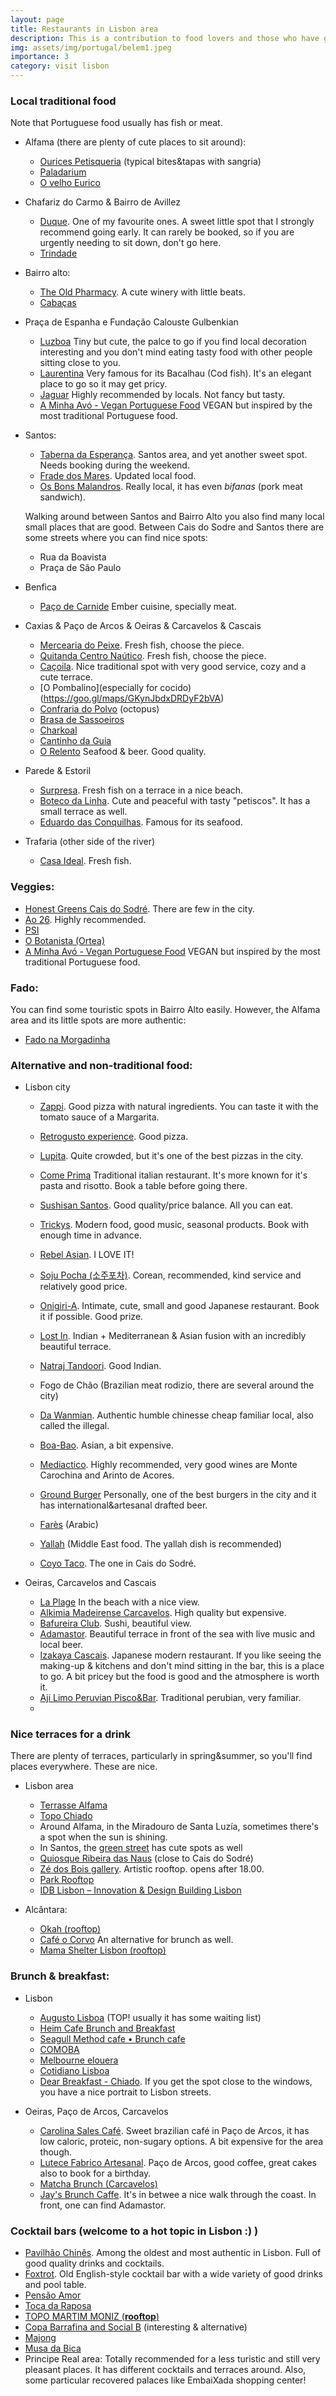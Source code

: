 ```yaml
---
layout: page
title: Restaurants in Lisbon area
description: This is a contribution to food lovers and those who have guests & visitors in Lisbon area =)
img: assets/img/portugal/belem1.jpeg
importance: 3
category: visit lisbon
---
```



### Local traditional food
Note that Portuguese food usually has fish or meat.

- Alfama (there are plenty of cute places to sit around):
  - [Ourices Petisqueria](https://goo.gl/maps/ct9BrsETgEuPmUPJ9) (typical bites&tapas with sangria)
  - [Paladarium](https://goo.gl/maps/FrtDUxa4m8k1un9D6)
  - [O velho Eurico](https://goo.gl/maps/rY31wKFN4KYA9LtF8)

- Chafariz do Carmo & Bairro de Avillez
  - [Duque](https://goo.gl/maps/2YjaEefbHxoTtFvK6). One of my favourite ones. A sweet little spot that I strongly recommend going early. It can rarely be booked, so if you are urgently needing to sit down, don't go here.
  - [Trindade](https://goo.gl/maps/fvPp3J5RyoRrJWRT7)

- Bairro alto:
  - [The Old Pharmacy](https://goo.gl/maps/iqC6spjQeNpnCRXB7). A cute winery with little beats.
  - [Cabaças](https://goo.gl/maps/RbRrMRphEakB9Kxa8)

- Praça de Espanha e Fundação Calouste Gulbenkian
  - [Luzboa](https://maps.app.goo.gl/XiNDqbmazC7JjSDe6) Tiny but cute, the palce to go if you find local decoration interesting and you don't mind eating tasty food with other people sitting close to you.
  - [Laurentina](https://maps.app.goo.gl/vX7xs2z2rsMqqKoz5) Very famous for its Bacalhau (Cod fish). It's an elegant place to go so it may get pricy.
  - [Jaguar](https://maps.app.goo.gl/BP1PkdC6wPncNDbv6) Highly recommended by locals. Not fancy but tasty.
  - [A Minha Avó - Vegan Portuguese Food](https://maps.app.goo.gl/SYCKhXPvY5PrDehx6) VEGAN but inspired by the most traditional Portuguese food.
  
- Santos:
  - [Taberna da Esperança](https://goo.gl/maps/QX9MMi5oc89ivh9S8). Santos area, and yet another sweet spot. Needs booking during the weekend.
  - [Frade dos Mares](https://goo.gl/maps/Jaigfb5H1urU4ddr8). Updated local food.
  - [Os Bons Malandros](https://goo.gl/maps/U3Qcno8cPwEXm3A47). Really local, it has even *bifanas* (pork meat sandwich).

  Walking around between Santos and Bairro Alto you also find many local small places that are good.
  Between Cais do Sodre and Santos there are some streets where you can find nice spots:
  - Rua da Boavista
  - Praça de São Paulo

- Benfica
  - [Paço de Carnide](https://maps.app.goo.gl/VjqaHPEVup9i3tdf8) Ember cuisine, specially meat.

- Caxias & Paço de Arcos & Oeiras & Carcavelos & Cascais
  - [Mercearia do Peixe](https://goo.gl/maps/wwTgiTGiSFkpJssZ6). Fresh fish, choose the piece.
  - [Quitanda Centro Naútico](https://goo.gl/maps/PfFtas2oxiFiLgGL6). Fresh fish, choose the piece.
  - [Caçoila](https://goo.gl/maps/9FiDMdUWmQy3qfPa6). Nice traditional spot with very good service, cozy and a cute terrace.
  - [O Pombalino](especially for cocido) (https://goo.gl/maps/GKynJbdxDRDyF2bVA)
  - [Confraria do Polvo](https://goo.gl/maps/GyNbrPCocRV1cgbL6) (octopus) 
  - [Brasa de Sassoeiros](https://goo.gl/maps/FFi8GMu5RAUCgeVT7)
  - [Charkoal](https://goo.gl/maps/MMqPi9YS722NvYUE6)
  - [Cantinho da Guia](https://goo.gl/maps/TvDmgTrFcJeoYhxn7)
  - [O Relento](https://goo.gl/maps/dknmsx4NatJX6yNRA) Seafood & beer. Good quality.

- Parede & Estoril
  - [Surpresa](https://maps.app.goo.gl/sKQB814DQRG3hNWLA). Fresh fish on a terrace in a nice beach.
  - [Boteco da Linha](https://maps.app.goo.gl/kG8pBLKRFxxYYsGSA). Cute and peaceful with tasty "petiscos". It has a small terrace as well.
  - [Eduardo das Conquilhas](https://maps.app.goo.gl/e9pqyuZdHFYzLhny8). Famous for its seafood.


- Trafaria (other side of the river)
  - [Casa Ideal](https://goo.gl/maps/FpN9XWFQbCcZU4xB6). Fresh fish.

### Veggies:
- [Honest Greens Cais do Sodré](https://goo.gl/maps/AmqwSq47NedhWPJF9). There are few in the city.
- [Ao 26](https://maps.app.goo.gl/jJjNqZhnUDnEQjTz8). Highly recommended.
- [PSI](https://maps.app.goo.gl/snhrs7K9t7SPwAjq5)
- [O Botanista (Ortea)](https://maps.google.com/?cid=2641190773314766674)
- [A Minha Avó - Vegan Portuguese Food](https://maps.app.goo.gl/SYCKhXPvY5PrDehx6) VEGAN but inspired by the most traditional Portuguese food.

### Fado:
You can find some touristic spots in Bairro Alto easily. However, the Alfama area and its little spots are more authentic:
- [Fado na Morgadinha](https://goo.gl/maps/MFVvKkUTfHJDC2Lq8)

### Alternative and non-traditional food:
- Lisbon city
  - [Zappi](https://goo.gl/maps/GAUQQsSfsyyGv7mB9). Good pizza with natural ingredients. You can taste it with the tomato sauce of a Margarita.
  - [Retrogusto experience](https://goo.gl/maps/VkvxFJ6zYf7kNsKYA). Good pizza.
  - [Lupita](https://maps.app.goo.gl/F2GEoSzMDGN4x6C87). Quite crowded, but it's one of the best pizzas in the city.
  - [Come Prima](https://maps.app.goo.gl/gFu3iw94hsXrtrXR8) Traditional italian restaurant. It's more known for it's pasta and risotto. Book a table before going there. 

  - [Sushisan Santos](https://goo.gl/maps/6ongxKPHWkoxnYHU6). Good quality/price balance. All you can eat.
  - [Trickys](https://goo.gl/maps/Gu7vfRfA1NGrMvQq6). Modern food, good music, seasonal products. Book with enough time in advance.
  - [Rebel Asian](https://goo.gl/maps/7Pr4ojmjH3F8CmHs7). I LOVE IT!
  - [Soju Pocha (소주포차)](https://goo.gl/maps/xxFerRSLuobksMGe9). Corean, recommended, kind service and relatively good price.
  - [Onigiri-A](https://goo.gl/maps/D1iPfTbYweE5NCQ57). Intimate, cute, small and good Japanese restaurant. Book it if possible. Good prize.
  - [Lost In](https://goo.gl/maps/RAKDkp2BAuNZ4NFu7). Indian + Mediterranean & Asian fusion with an incredibly beautiful terrace.
  - [Natraj Tandoori](https://goo.gl/maps/Coj5i9HttGSvLB5v5). Good Indian.
  - Fogo de Chão (Brazilian meat rodizio, there are several around the city)
  - [Da Wanmian](https://goo.gl/maps/7SHEcnutA66xRJGn8). Authentic humble chinesse cheap familiar local, also called the illegal.
  - [Boa-Bao](https://maps.app.goo.gl/VrjDhzAaLyq5RQ1B8). Asian, a bit expensive. 
  - [Mediactico](https://goo.gl/maps/vn49gJJQzRpBVGE6A). Highly recommended, very good wines are Monte Carochina and Arinto de Acores.
  - [Ground Burger](https://maps.app.goo.gl/P2qjXTsxbHpgbbd46) Personally, one of the best burgers in the city and it has international&artesanal drafted beer.

  - [Farès](https://maps.app.goo.gl/UWo78o5sPfhqPyjUA) (Arabic)
  - [Yallah](https://goo.gl/maps/xx8FBCvHvfKWUYcw7) (Middle East food. The yallah dish is recommended)
  - [Coyo Taco](https://maps.app.goo.gl/Srm2CZdqKxS4KpQQ8). The one in Cais do Sodré.


- Oeiras, Carcavelos and Cascais
  - [La Plage](https://goo.gl/maps/Kk6sZB2GgDKUTzYy8) In the beach with a nice view.
  - [Alkimia Madeirense Carcavelos](https://goo.gl/maps/1aAt1vj7DyWCrwYW7). High quality but expensive.
  - [Bafureira Club](https://goo.gl/maps/vns1DJCsWzdyBsM67). Sushi, beautiful view.
  - [Adamastor](https://goo.gl/maps/8ethYLUtkLjsj8BN9). Beautiful terrace in front of the sea with live music and local beer.
  - [Izakaya Cascais](https://goo.gl/maps/cbCE2TDpeCN2QNLd8). Japanese modern restaurant. If you like seeing the making-up & kitchens and don't mind sitting in the bar, this is a place to go. A bit pricey but the food is good and the atmosphere is worth it.
  - [Aji Limo Peruvian Pisco&Bar](https://maps.app.goo.gl/g6dsssEWEj8FEkTQA). Traditional perubian, very familiar.
  - 
### Nice terraces for a drink
There are plenty of terraces, particularly in spring&summer, so you'll find places everywhere. These are nice.

- Lisbon area
  - [Terrasse Alfama](https://goo.gl/maps/h7m2uTwjFjbRjo2o7)
  - [Topo Chiado](https://goo.gl/maps/4qrhiVwraSkJNmBp8)
  - Around Alfama, in the Miradouro de Santa Luzía, sometimes there's a spot when the sun is shining.
  - In Santos, the [green street](https://goo.gl/maps/bxZzXVzThPTWK9nUA) has cute spots as well 
  - [Quiosque Ribeira das Naus](https://goo.gl/maps/P8U2xZLi1CsoL1gT9) (close to Cais do Sodré) 
  - [Zé dos Bois gallery](https://goo.gl/maps/B1YXYsyDiDBUQVPaA). Artistic rooftop. opens after 18.00.
  - [Park Rooftop](https://goo.gl/maps/XLnTJXqAKCgRZrzJ6)
  - [IDB Lisbon – Innovation & Design Building Lisbon](https://goo.gl/maps/yF5kSFdAp3VkHD569)


- Alcântara:
  - [Okah (rooftop)](https://goo.gl/maps/n1sNcgjeguMJwupj6)
  - [Café o Corvo](https://maps.app.goo.gl/NKZ4N2KnnjvNonmF7) An alternative for brunch as well.
  - [Mama Shelter Lisbon (rooftop)](https://maps.app.goo.gl/3R2nawVVW9izMMQJ6)

### Brunch & breakfast:
- Lisbon
  - [Augusto Lisboa](https://goo.gl/maps/KP9ruRMVg35gdB249) (TOP! usually it has some waiting list)
  - [Heim Cafe Brunch and Breakfast](https://maps.app.goo.gl/rgfgrUrB9GvRU59H6)
  - [Seagull Method cafe • Brunch cafe](https://maps.app.goo.gl/UaC8BxS49X3yfp78A)
  - [COMOBA](https://maps.app.goo.gl/1GmzqofaPUrXpWrn9)
  - [Melbourne elouera](https://maps.app.goo.gl/b4H6NNALrZxnUxAFA)
  - [Cotidiano Lisboa](https://maps.app.goo.gl/VaGFi4w1A11L2xLe9)
  - [Dear Breakfast - Chiado](https://goo.gl/maps/WZyWTLtTHgWUqJEY9). If you get the spot close to the windows, you have a nice portrait to Lisbon streets.
 
- Oeiras, Paço de Arcos, Carcavelos
  - [Carolina Sales Café](https://goo.gl/maps/G7uJtmTEKg7x2fMk8). Sweet brazilian café in Paço de Arcos, it has low caloric, proteic, non-sugary options. A bit expensive for the area though.
  - [Lutece Fabrico Artesanal](https://goo.gl/maps/LgLZneRGVKjTWUFd6). Paço de Arcos, good coffee, great cakes also to book for a birthday.
  - [Matcha Brunch (Carcavelos)](https://goo.gl/maps/g3M5Tgvhg5S5ybC29)
  - [Jay's Brunch Caffe](https://goo.gl/maps/AAiwydawz8i3Nc4E8). It's in betwee a nice walk through the coast. In front, one can find Adamastor.

### Cocktail bars (welcome to a hot topic in Lisbon :) )
- [Pavilhão Chinês](https://goo.gl/maps/sxTrZ6bU93xiHWxS8). Among the oldest and most authentic in Lisbon. Full of good quality drinks and cocktails.
- [Foxtrot](https://goo.gl/maps/tZUmSu4Kz7XLzRLE7). Old English-style cocktail bar with a wide variety of good drinks and pool table.
- [Pensão Amor](https://goo.gl/maps/k443Sd4C2WqnTJaZ9)
- [Toca da Raposa](https://goo.gl/maps/e8qmHkaBtFvUsJrm6)
- [TOPO MARTIM MONIZ (**rooftop**)](https://goo.gl/maps/gVjDy4MdvUmhEj5PA)
- [Copa Barrafina and Social B](https://goo.gl/maps/6L355GEzdSa3dhYF9) (interesting & alternative)
- [Majong](https://goo.gl/maps/gSjsQD6HsbH6RgaP7)
- [Musa da Bica](https://maps.app.goo.gl/HtDs5UdEADHGQYdE7)
- Principe Real area: Totally recommended for a less turistic and still very pleasant places. It has different cocktails and terraces around. Also, some particular recovered palaces like EmbaiXada shopping center!
